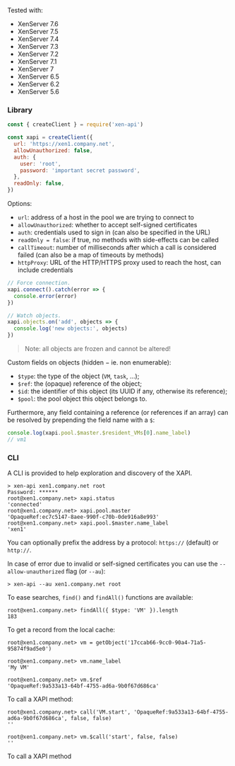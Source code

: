 Tested with:

- XenServer 7.6
- XenServer 7.5
- XenServer 7.4
- XenServer 7.3
- XenServer 7.2
- XenServer 7.1
- XenServer 7
- XenServer 6.5
- XenServer 6.2
- XenServer 5.6

### Library

```javascript
const { createClient } = require('xen-api')

const xapi = createClient({
  url: 'https://xen1.company.net',
  allowUnauthorized: false,
  auth: {
    user: 'root',
    password: 'important secret password',
  },
  readOnly: false,
})
```

Options:

- `url`: address of a host in the pool we are trying to connect to
- `allowUnauthorized`: whether to accept self-signed certificates
- `auth`: credentials used to sign in (can also be specified in the URL)
- `readOnly = false`: if true, no methods with side-effects can be called
- `callTimeout`: number of milliseconds after which a call is considered failed (can also be a map of timeouts by methods)
- `httpProxy`: URL of the HTTP/HTTPS proxy used to reach the host, can include credentials

```js
// Force connection.
xapi.connect().catch(error => {
  console.error(error)
})

// Watch objects.
xapi.objects.on('add', objects => {
  console.log('new objects:', objects)
})
```

> Note: all objects are frozen and cannot be altered!

Custom fields on objects (hidden − ie. non enumerable):

- `$type`: the type of the object (`VM`, `task`, …);
- `$ref`: the (opaque) reference of the object;
- `$id`: the identifier of this object (its UUID if any, otherwise its reference);
- `$pool`: the pool object this object belongs to.

Furthermore, any field containing a reference (or references if an
array) can be resolved by prepending the field name with a `$`:

```javascript
console.log(xapi.pool.$master.$resident_VMs[0].name_label)
// vm1
```

### CLI

A CLI is provided to help exploration and discovery of the XAPI.

```
> xen-api xen1.company.net root
Password: ******
root@xen1.company.net> xapi.status
'connected'
root@xen1.company.net> xapi.pool.master
'OpaqueRef:ec7c5147-8aee-990f-c70b-0de916a8e993'
root@xen1.company.net> xapi.pool.$master.name_label
'xen1'
```

You can optionally prefix the address by a protocol: `https://` (default) or `http://`.

In case of error due to invalid or self-signed certificates you can use the `--allow-unauthorized` flag (or `--au`):

```
> xen-api --au xen1.company.net root
```

To ease searches, `find()` and `findAll()` functions are available:

```
root@xen1.company.net> findAll({ $type: 'VM' }).length
183
```

To get a record from the local cache:

```
root@xen1.company.net> vm = getObject('17ccab66-9cc0-90a4-71a5-95874f9ad5e0')

root@xen1.company.net> vm.name_label
'My VM'

root@xen1.company.net> vm.$ref
'OpaqueRef:9a533a13-64bf-4755-ad6a-9b0f67d686ca'
```

To call a XAPI method:

```
root@xen1.company.net> call('VM.start', 'OpaqueRef:9a533a13-64bf-4755-ad6a-9b0f67d686ca', false, false)
''

root@xen1.company.net> vm.$call('start', false, false)
''
```

To call a XAPI method
